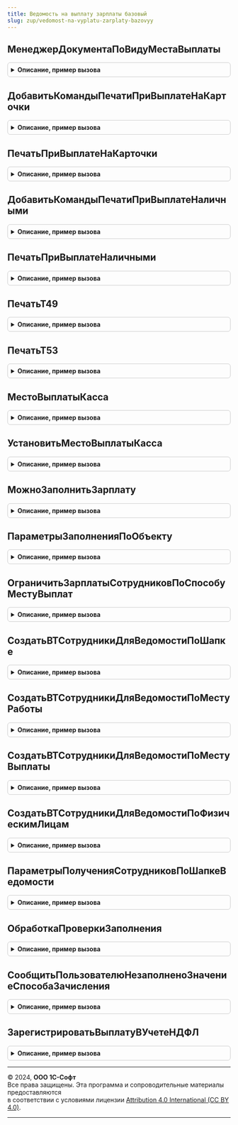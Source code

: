 ```yaml
---
title: Ведомость на выплату зарплаты базовый
slug: zup/vedomost-na-vyplatu-zarplaty-bazovyy
---
```



## МенеджерДокументаПоВидуМестаВыплаты
<details style="margin: 1em 0; padding: 0.5em; border: 1px solid #ccc; border-radius: 6px;">

<summary style="font-weight: bold; cursor: pointer;">Описание, пример вызова</summary>

```bsl

Функция МенеджерДокументаПоВидуМестаВыплаты(ВидМестаВыплаты) Экспорт
```

Пример вызова
```bsl
Результат = ВедомостьНаВыплатуЗарплатыБазовый.МенеджерДокументаПоВидуМестаВыплаты(ВидМестаВыплаты) 
```
</details>

## ДобавитьКомандыПечатиПриВыплатеНаКарточки
<details style="margin: 1em 0; padding: 0.5em; border: 1px solid #ccc; border-radius: 6px;">

<summary style="font-weight: bold; cursor: pointer;">Описание, пример вызова</summary>

```bsl

/// Печать

Процедура ДобавитьКомандыПечатиПриВыплатеНаКарточки(КомандыПечати) Экспорт
```

Пример вызова
```bsl
ВедомостьНаВыплатуЗарплатыБазовый.ДобавитьКомандыПечатиПриВыплатеНаКарточки(КомандыПечати) 
```
</details>

## ПечатьПриВыплатеНаКарточки
<details style="margin: 1em 0; padding: 0.5em; border: 1px solid #ccc; border-radius: 6px;">

<summary style="font-weight: bold; cursor: pointer;">Описание, пример вызова</summary>

```bsl

Процедура ПечатьПриВыплатеНаКарточки(МассивОбъектов, ПараметрыПечати, КоллекцияПечатныхФорм, ОбъектыПечати, ПараметрыВывода) Экспорт
```

Пример вызова
```bsl
ВедомостьНаВыплатуЗарплатыБазовый.ПечатьПриВыплатеНаКарточки(МассивОбъектов, ПараметрыПечати, КоллекцияПечатныхФорм, ОбъектыПечати, ПараметрыВывода) 
```
</details>

## ДобавитьКомандыПечатиПриВыплатеНаличными
<details style="margin: 1em 0; padding: 0.5em; border: 1px solid #ccc; border-radius: 6px;">

<summary style="font-weight: bold; cursor: pointer;">Описание, пример вызова</summary>

```bsl

Процедура ДобавитьКомандыПечатиПриВыплатеНаличными(КомандыПечати) Экспорт
```

Пример вызова
```bsl
ВедомостьНаВыплатуЗарплатыБазовый.ДобавитьКомандыПечатиПриВыплатеНаличными(КомандыПечати) 
```
</details>

## ПечатьПриВыплатеНаличными
<details style="margin: 1em 0; padding: 0.5em; border: 1px solid #ccc; border-radius: 6px;">

<summary style="font-weight: bold; cursor: pointer;">Описание, пример вызова</summary>

```bsl

Процедура ПечатьПриВыплатеНаличными(МассивОбъектов, ПараметрыПечати, КоллекцияПечатныхФорм, ОбъектыПечати, ПараметрыВывода) Экспорт
```

Пример вызова
```bsl
ВедомостьНаВыплатуЗарплатыБазовый.ПечатьПриВыплатеНаличными(МассивОбъектов, ПараметрыПечати, КоллекцияПечатныхФорм, ОбъектыПечати, ПараметрыВывода) 
```
</details>

## ПечатьТ49
<details style="margin: 1em 0; padding: 0.5em; border: 1px solid #ccc; border-radius: 6px;">

<summary style="font-weight: bold; cursor: pointer;">Описание, пример вызова</summary>

```bsl

Функция ПечатьТ49(МассивОбъектов, ОбъектыПечати) Экспорт
```

Пример вызова
```bsl
Результат = ВедомостьНаВыплатуЗарплатыБазовый.ПечатьТ49(МассивОбъектов, ОбъектыПечати));
```
</details>

## ПечатьТ53
<details style="margin: 1em 0; padding: 0.5em; border: 1px solid #ccc; border-radius: 6px;">

<summary style="font-weight: bold; cursor: pointer;">Описание, пример вызова</summary>

```bsl

Функция ПечатьТ53(МассивОбъектов, ОбъектыПечати) Экспорт
```

Пример вызова
```bsl
Результат = ВедомостьНаВыплатуЗарплатыБазовый.ПечатьТ53(МассивОбъектов, ОбъектыПечати));
```
</details>

## МестоВыплатыКасса
<details style="margin: 1em 0; padding: 0.5em; border: 1px solid #ccc; border-radius: 6px;">

<summary style="font-weight: bold; cursor: pointer;">Описание, пример вызова</summary>

```bsl

/// Места выплаты

Функция МестоВыплатыКасса(Ведомость) Экспорт
```

Пример вызова
```bsl
Результат = ВедомостьНаВыплатуЗарплатыБазовый.МестоВыплатыКасса(Ведомость) 
```
</details>

## УстановитьМестоВыплатыКасса
<details style="margin: 1em 0; padding: 0.5em; border: 1px solid #ccc; border-radius: 6px;">

<summary style="font-weight: bold; cursor: pointer;">Описание, пример вызова</summary>

```bsl

Процедура УстановитьМестоВыплатыКасса(Ведомость, Значение) Экспорт
```

Пример вызова
```bsl
ВедомостьНаВыплатуЗарплатыБазовый.УстановитьМестоВыплатыКасса(Ведомость, Значение) 
```
</details>

## МожноЗаполнитьЗарплату
<details style="margin: 1em 0; padding: 0.5em; border: 1px solid #ccc; border-radius: 6px;">

<summary style="font-weight: bold; cursor: pointer;">Описание, пример вызова</summary>

```bsl

//// Заполнение и расчет документа.

Функция МожноЗаполнитьЗарплату(Ведомость) Экспорт
```

Пример вызова
```bsl
Результат = ВедомостьНаВыплатуЗарплатыБазовый.МожноЗаполнитьЗарплату(Ведомость) 
```
</details>

## ПараметрыЗаполненияПоОбъекту
<details style="margin: 1em 0; padding: 0.5em; border: 1px solid #ccc; border-radius: 6px;">

<summary style="font-weight: bold; cursor: pointer;">Описание, пример вызова</summary>

```bsl

Функция ПараметрыЗаполненияПоОбъекту(Объект) Экспорт
```

Пример вызова
```bsl
Результат = ВедомостьНаВыплатуЗарплатыБазовый.ПараметрыЗаполненияПоОбъекту(Объект) 
```
</details>

## ОграничитьЗарплатыСотрудниковПоСпособуМестуВыплат
<details style="margin: 1em 0; padding: 0.5em; border: 1px solid #ccc; border-radius: 6px;">

<summary style="font-weight: bold; cursor: pointer;">Описание, пример вызова</summary>

```bsl

Процедура ОграничитьЗарплатыСотрудниковПоСпособуМестуВыплат(Зарплата, Регистратор, СпособВыплаты, ВидМестаВыплаты, МестоВыплаты, Округление) Экспорт
```

Пример вызова
```bsl
ВедомостьНаВыплатуЗарплатыБазовый.ОграничитьЗарплатыСотрудниковПоСпособуМестуВыплат(Зарплата, Регистратор, СпособВыплаты, ВидМестаВыплаты, МестоВыплаты, Округление) 
```
</details>

## СоздатьВТСотрудникиДляВедомостиПоШапке
<details style="margin: 1em 0; padding: 0.5em; border: 1px solid #ccc; border-radius: 6px;">

<summary style="font-weight: bold; cursor: pointer;">Описание, пример вызова</summary>

```bsl

Процедура СоздатьВТСотрудникиДляВедомостиПоШапке(МенеджерВременныхТаблиц, ОписаниеОперации, ОтборСотрудников) Экспорт
```

Пример вызова
```bsl
ВедомостьНаВыплатуЗарплатыБазовый.СоздатьВТСотрудникиДляВедомостиПоШапке(МенеджерВременныхТаблиц, ОписаниеОперации, ОтборСотрудников) 
```
</details>

## СоздатьВТСотрудникиДляВедомостиПоМестуРаботы
<details style="margin: 1em 0; padding: 0.5em; border: 1px solid #ccc; border-radius: 6px;">

<summary style="font-weight: bold; cursor: pointer;">Описание, пример вызова</summary>

```bsl

Процедура СоздатьВТСотрудникиДляВедомостиПоМестуРаботы(МенеджерВременныхТаблиц, ОписаниеОперации, ОтборСотрудников, ИмяВТСотрудники) Экспорт
```

Пример вызова
```bsl
ВедомостьНаВыплатуЗарплатыБазовый.СоздатьВТСотрудникиДляВедомостиПоМестуРаботы(МенеджерВременныхТаблиц, ОписаниеОперации, ОтборСотрудников, ИмяВТСотрудники));
```
</details>

## СоздатьВТСотрудникиДляВедомостиПоМестуВыплаты
<details style="margin: 1em 0; padding: 0.5em; border: 1px solid #ccc; border-radius: 6px;">

<summary style="font-weight: bold; cursor: pointer;">Описание, пример вызова</summary>

```bsl

Процедура СоздатьВТСотрудникиДляВедомостиПоМестуВыплаты(МенеджерВременныхТаблиц, ОписаниеОперации, ОтборСотрудников, ИмяВТСотрудники) Экспорт
```

Пример вызова
```bsl
ВедомостьНаВыплатуЗарплатыБазовый.СоздатьВТСотрудникиДляВедомостиПоМестуВыплаты(МенеджерВременныхТаблиц, ОписаниеОперации, ОтборСотрудников, ИмяВТСотрудники));
```
</details>

## СоздатьВТСотрудникиДляВедомостиПоФизическимЛицам
<details style="margin: 1em 0; padding: 0.5em; border: 1px solid #ccc; border-radius: 6px;">

<summary style="font-weight: bold; cursor: pointer;">Описание, пример вызова</summary>

```bsl

Процедура СоздатьВТСотрудникиДляВедомостиПоФизическимЛицам(МенеджерВременныхТаблиц, ФизическиеЛица, ОписаниеОперации, ОтборСотрудников) Экспорт
```

Пример вызова
```bsl
ВедомостьНаВыплатуЗарплатыБазовый.СоздатьВТСотрудникиДляВедомостиПоФизическимЛицам(МенеджерВременныхТаблиц, ФизическиеЛица, ОписаниеОперации, ОтборСотрудников) 
```
</details>

## ПараметрыПолученияСотрудниковПоШапкеВедомости
<details style="margin: 1em 0; padding: 0.5em; border: 1px solid #ccc; border-radius: 6px;">

<summary style="font-weight: bold; cursor: pointer;">Описание, пример вызова</summary>

```bsl

Функция ПараметрыПолученияСотрудниковПоШапкеВедомости(ОписаниеОперации, ОтборСотрудников) Экспорт
```

Пример вызова
```bsl
Результат = ВедомостьНаВыплатуЗарплатыБазовый.ПараметрыПолученияСотрудниковПоШапкеВедомости(ОписаниеОперации, ОтборСотрудников));
```
</details>

## ОбработкаПроверкиЗаполнения
<details style="margin: 1em 0; padding: 0.5em; border: 1px solid #ccc; border-radius: 6px;">

<summary style="font-weight: bold; cursor: pointer;">Описание, пример вызова</summary>

```bsl

///// Обработчики событий модуля объекта документов Ведомости.

Процедура ОбработкаПроверкиЗаполнения(Ведомость, Отказ, ПроверяемыеРеквизиты) Экспорт
```

Пример вызова
```bsl
ВедомостьНаВыплатуЗарплатыБазовый.ОбработкаПроверкиЗаполнения(Ведомость, Отказ, ПроверяемыеРеквизиты) 
```
</details>

## СообщитьПользователюНезаполненоЗначениеСпособаЗачисления
<details style="margin: 1em 0; padding: 0.5em; border: 1px solid #ccc; border-radius: 6px;">

<summary style="font-weight: bold; cursor: pointer;">Описание, пример вызова</summary>

```bsl

Процедура СообщитьПользователюНезаполненоЗначениеСпособаЗачисления(Строка, Поле, НаименованиеЗначения, Ведомость, Отказ) Экспорт
```

Пример вызова
```bsl
ВедомостьНаВыплатуЗарплатыБазовый.СообщитьПользователюНезаполненоЗначениеСпособаЗачисления(Строка, Поле, НаименованиеЗначения, Ведомость, Отказ));
```
</details>

## ЗарегистрироватьВыплатуВУчетеНДФЛ
<details style="margin: 1em 0; padding: 0.5em; border: 1px solid #ccc; border-radius: 6px;">

<summary style="font-weight: bold; cursor: pointer;">Описание, пример вызова</summary>

```bsl

Процедура ЗарегистрироватьВыплатуВУчетеНДФЛ(Ведомость, Отказ) Экспорт
```

Пример вызова
```bsl
ВедомостьНаВыплатуЗарплатыБазовый.ЗарегистрироватьВыплатуВУчетеНДФЛ(Ведомость, Отказ) 
```
</details>

---

© 2024, **ООО 1С-Софт**  
Все права защищены. Эта программа и сопроводительные материалы предоставляются  
в соответствии с условиями лицензии [Attribution 4.0 International (CC BY 4.0)](https://creativecommons.org/licenses/by/4.0/legalcode).

---
